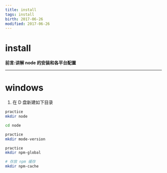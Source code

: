 ```yaml
---
title: install    
tags: install      
birth: 2017-06-26      
modified: 2017-06-26      
---
```


install
===
**前言:讲解 node 的安装和各平台配置**

---

# windows
1. 在 D 盘新建如下目录

```bash
practice
mkdir node

cd node

practice
mkdir mode-version

practice
mkdir npm-global

# 存放 npm 缓存
mkdir npm-cache
```

